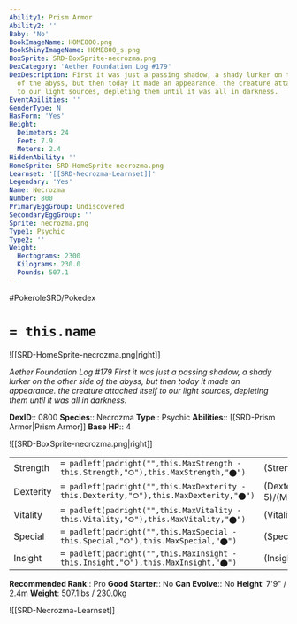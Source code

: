 ```yaml
---
Ability1: Prism Armor
Ability2: ''
Baby: 'No'
BookImageName: HOME800.png
BookShinyImageName: HOME800_s.png
BoxSprite: SRD-BoxSprite-necrozma.png
DexCategory: 'Aether Foundation Log #179'
DexDescription: First it was just a passing shadow, a shady lurker on the other side
  of the abyss, but then today it made an appearance. the creature attached itself
  to our light sources, depleting them until it was all in darkness.
EventAbilities: ''
GenderType: N
HasForm: 'Yes'
Height:
  Deimeters: 24
  Feet: 7.9
  Meters: 2.4
HiddenAbility: ''
HomeSprite: SRD-HomeSprite-necrozma.png
Learnset: '[[SRD-Necrozma-Learnset]]'
Legendary: 'Yes'
Name: Necrozma
Number: 800
PrimaryEggGroup: Undiscovered
SecondaryEggGroup: ''
Sprite: necrozma.png
Type1: Psychic
Type2: ''
Weight:
  Hectograms: 2300
  Kilograms: 230.0
  Pounds: 507.1
---
```


#PokeroleSRD/Pokedex

# `= this.name`

![[SRD-HomeSprite-necrozma.png|right]]

*Aether Foundation Log #179*
*First it was just a passing shadow, a shady lurker on the other side of the abyss, but then today it made an appearance. the creature attached itself to our light sources, depleting them until it was all in darkness.*

**DexID**:: 0800
**Species**:: Necrozma
**Type**:: Psychic
**Abilities**:: [[SRD-Prism Armor|Prism Armor]]
**Base HP**:: 4

![[SRD-BoxSprite-necrozma.png|right]]

|           |                                                                                        |                                          |
| --------- | -------------------------------------------------------------------------------------- | ---------------------------------------- |
| Strength  | `= padleft(padright("",this.MaxStrength - this.Strength,"⭘"),this.MaxStrength,"⬤")`    | (Strength::6)/(MaxStrength::6)   |
| Dexterity | `= padleft(padright("",this.MaxDexterity - this.Dexterity,"⭘"),this.MaxDexterity,"⬤")` | (Dexterity:: 5)/(MaxDexterity::5) |
| Vitality  | `= padleft(padright("",this.MaxVitality - this.Vitality,"⭘"),this.MaxVitality,"⬤")`    | (Vitality::6)/(MaxVitality::6)   |
| Special   | `= padleft(padright("",this.MaxSpecial - this.Special,"⭘"),this.MaxSpecial,"⬤")`       | (Special::7)/(MaxSpecial::7)     |
| Insight   | `= padleft(padright("",this.MaxInsight - this.Insight,"⭘"),this.MaxInsight,"⬤")`       | (Insight::5)/(MaxInsight::5)     |

**Recommended Rank**:: Pro
**Good Starter**:: No
**Can Evolve**:: No
**Height**: 7'9" / 2.4m
**Weight**: 507.1lbs / 230.0kg

![[SRD-Necrozma-Learnset]]